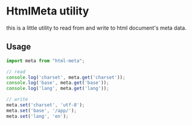 # HtmlMeta utility

this is a little utility to read from and write to html document's meta data.

## Usage

```javascript
import meta from "html-meta";

// read
console.log('charset', meta.get('charset'));
console.log('base', meta.get('base'));
console.log('lang', meta.get('lang'));

// write
meta.set('charset', 'utf-8');
meta.set('base', '/app/');
meta.set('lang', 'en');
```
